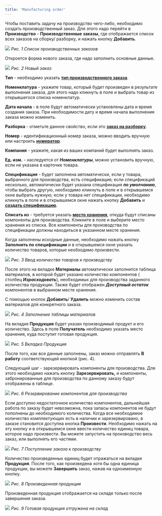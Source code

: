 ```yaml
---
title: 'Manufacturing order'
---
```


Чтобы поставить задачу на производство чего-либо, необходимо создать производственный заказ. Для этого надо перейти в **Производство** - **Производственные заказы**, где отображается список всех заказов на сборку/ разборку, и нажать кнопку **Добавить**.

![](images/Manufacturing_order_1.png)
*Рис. 1 Список производственных заказов*

  

Откроется форма нового заказа, где надо заполнить основные данные.

![](images/Manufacturing_order_2.png)
*Рис. 2 Новый заказ*

  

**Тип** - необходимо указать [**тип производственного заказа**](Manufacturing_order_type.md).

**Номенклатура** - укажите товар, который будет произведен в результате выполнения заказа, для этого надо кликнуть в поле и выбрать товар из открывшегося списка номенклатур.

**Дата начала** - в поле будут автоматически установлены дата и время создания заказа. При необходимости дату и время начала выполнения заказа можно изменить.

**Разборка** - отметьте данное свойство, если это [**заказ на разборку**](Unbuild_order.md).

**Номер** - идентификационный номер заказа, можно вводить вручную или настроить [**нумератор**](Numerators.md).

**Компания** - укажите, какая из ваших компаний будет выполнять заказ.

**Ед. изм.** - наследуется от ***Номенклатуры***, можно установить вручную, если не указана в карточке товара.

**Спецификация** - будет заполнена автоматически, если у товара, выбранного для производства, есть спецификация; если спецификаций несколько, автоматически будет указана спецификация ***по умолчанию***, чтобы выбрать другую, необходимо кликнуть в поле и в открывшемся окне выбрать нужную; если у товара нет спецификации, необходимо кликнуть в поле и в открывшемся окне нажать кнопку **Добавить** и [**создать спецификацию**](Bills_of_Materials.md).

**Списать из** - требуется указать [**место хранения**](Location_settings.md), откуда будут списаны компоненты для производства. Кликните в поле и выберите место хранения из списка. Все компоненты для производства по спецификации должны находиться в указанном месте хранения.

Когда заполнены исходные данные, необходимо нажать кнопку **Заполнить по спецификации** и в открывшемся окне указать количество товаров, которые необходимо произвести.

![](images/Manufacturing_order_3.png)
*Рис. 3 Ввод количества товаров к производству*

  

После этого на вкладке **Материалы** автоматически заполнится таблица материалов, в которой будет указано количество компонентов ( столбец ***Израсходовать***), необходимых для производства заданного количества продукции. Также будет отображен ***Доступный остаток*** компонентов в выбранном месте хранения.

С помощью кнопок **Добавить**/ **Удалить** можно изменить состав материалов для конкретного заказа.

![](images/Manufacturing_order_4.png)
*Рис. 4 Заполнение таблицы материалов*

  

На вкладке **Продукция** будет указан производимый продукт и его количество. Здесь в поле **Получатель** необходимо указать место хранения, куда поступит готовая продукция.

![](images/Manufacturing_order_5.png)
*Рис. 5 Вкладка Продукция*

  

После того, как все данные заполнены, заказ можно отправлять **В работу** соответствующей кнопкой (рис. 4).

Следующий шаг - зарезервировать компоненты для производства. Для этого необходимо нажать кнопку **Зарезервировать,** и компоненты, забронированные для производства по данному заказу будут отображены в таблице.

![](images/Manufacturing_order_6.png)
*Рис. 6 Резервирование компонентов для производства*

  

Если доступно недостаточное количество компонентов, дальнейшая работа по заказу будет невозможна, пока запасы компонентов не будут пополнены до необходимого количества. Когда все необходимое количество комплектующих есть в наличии и зарезервировано, в заказе становится доступна кнопка **Произвести**. Необходимо нажать на эту кнопку и в открывшемся окне ввести количество единиц товара, которое надо произвести. Вы можете запустить на производство весь заказ, или выполнять его частями.

![](images/Manufacturing_order_7.png)
*Рис. 7 Поступление заказа к производству*

  

Количество произведенных единиц будет отражаться на вкладке **Продукция**. После того, как произведена хотя бы одна единица продукции, вы можете **Завершить** заказ, нажав на одноименную кнопку.

![](images/Manufacturing_order_8.png)
*Рис. 8 Произведенная продукция*

  

Произведенная продукция отображается на складе только после завершения заказа.

![](images/Manufacturing_order_9.png)
*Рис. 9 Готовая продукция отгружена на склад*

  

  

  


